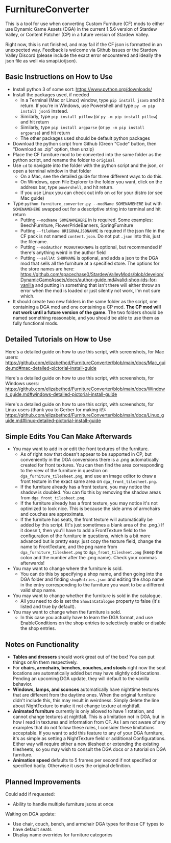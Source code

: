 # FurnitureConverter

This is a tool for use when converting Custom Furniture (CF) mods to either use Dynamic Game Assets (DGA) in the current 1.5.6 version of Stardew Valley, or Content Patcher (CP) in a future version of Stardew Valley. 

Right now, this is not finished, and may fail if the CF json is formatted in an unexpected way. Feedback is welcome via Github issues or the Stardew Valley Discord (please include the exact error encountered and ideally the json file as well via smapi.io/json).

## Basic Instructions on How to Use

* Install python 3 of some sort: https://www.python.org/downloads/
* Install the packages used, if needed
  * In a Terminal (Mac or Linux) window, type `pip install json5` and hit return. If you're in Windows, use Powershell and type ``py -m pip install json5`` instead.
  * Similarly, type `pip install pillow` (or `py -m pip install pillow`) and hit return
  * Similarly, type `pip install argparse` (or `py -m pip install argparse`) and hit return
  * The other packages used should be default python packages
* Download the python script from Github (Green "Code" button, then "Download as .zip" option, then unzip)
* Place the CF furniture mod to be converted into the same folder as the python script, and rename the folder to `original`
* Use `cd` to navigate into the folder with the python script and the json, or open a terminal window in that folder
  * On a Mac, see the detailed guide for three different ways to do this.
  * On Windows, open File Explorer to the folder you want, click on the address bar, type `powershell`, and hit return.
  * If you use Linux you can check out info on `cd` for your distro (or see Mac guide)
* Type `python furniture_converter.py --modName SOMENAMEHERE` but with `SOMENAMEHERE` swapped out for a descriptive string into terminal and hit return
  * Putting `--modName SOMENAMEHERE` in is required. Some examples: BeechFurniture, FlowerPrideBanners, SpringFurniture
  * Putting `--fileName ORIGONALJSONANME` is required if the json file in the CF pack is not named `content.json`. Do not put `.json` into this, just the filename.
  * Putting `--modAuthor MODAUTHORNAME` is optional, but recommended if there's anything weird in the author field
  * Putting `--sellAt SHOPNAME` is optional, and adds a json to the DGA mod that sells all the furniture at a specified store. The options for the store names are here: https://github.com/spacechase0/StardewValleyMods/blob/develop/DynamicGameAssets/docs/author-guide.md#valid-shop-ids-for-vanilla and putting in something that isn't there will either throw an error when the mod is loaded or just silently not work, I'm not sure which.
* It should create two new folders in the same folder as the script, one containing a DGA mod and one containing a CP mod. **The CP mod will not work until a future version of the game.** The two folders should be named something reasonable, and you should be able to use them as fully functional mods. 

## Detailed Tutorials on How to Use

Here's a detailed guide on how to use this script, with screenshots, for Mac users: https://github.com/elizabethcd/FurnitureConverter/blob/main/docs/Mac_guide.md#mac-detailed-pictorial-install-guide

Here's a detailed guide on how to use this script, with screenshots, for Windows users:
https://github.com/elizabethcd/FurnitureConverter/blob/main/docs/Windows_guide.md#windows-detailed-pictorial-install-guide

Here's a detailed guide on how to use this script, with screenshots, for Linux users (thank you to Gerber for making it!):
https://github.com/elizabethcd/FurnitureConverter/blob/main/docs/Linux_guide.md#linux-detailed-pictorial-install-guide

## Simple Edits You Can Make Afterwards

* You may want to add in or edit the front textures of the furniture. 
  * As of right now that doesn't appear to be supported in CP, but conveniently in the DGA conversions there is a .png automatically created for front textures. You can then find the area corresponding to the view of the furniture in question on `dga_furniture_tilesheet.png`, and use an image editor to draw a front texture in the exact same area on `dga_front_tilesheet.png`. 
  * If the furniture already has a front texture, you may notice the shadow is doubled. You can fix this by removing the shadow areas from `dga_front_tilesheet.png`.
  * If the furniture already has a front texture, you may notice it's not optimized to look nice. This is because the side arms of armchairs and couches are approximate.
  * If the furniture has seats, the front texture will automatically be added by this script. (It's just sometimes a blank area of the .png.) If it doesn't, then you'll have to add a FrontTexture field to the configuration of the furniture in questions, which is a bit more advanced but is pretty easy: just copy the texture field, change the name to FrontTexture, and the png name from `dga_furniture_tilesheet.png` to `dga_front_tilesheet.png` (keep the colon and the number after the .png name). Check your commas afterwards!
* You may want to change where the furniture is sold.
  * You can do this by specifying a shop name, and then going into the DGA folder and finding `shopEntries.json` and editing the shop name in the entry corresponding to the furniture you want to be a different valid shop name. 
* You may want to change whether the furniture is sold in the catalogue.
  * All you need to do is set the `ShowInCatalogue` property to false (it's listed and true by default).
* You may want to change when the furniture is sold.
  * In this case you actually have to learn the DGA format, and use EnableConditions on the shop entries to selectively enable or disable the shop entries. 

## Notes on Functionality

* **Tables and dressers** should work great out of the box! You can put things on/in them respectively.
* For **chairs, armchairs, benches, couches, and stools** right now the seat locations are automatically added but may have slightly odd locations. Pending an upcoming DGA update, they will default to the vanilla behavior. 
* **Windows, lamps, and sconces** automatically have nighttime textures that are different from the daytime ones. When the original furniture didn't include this, this may result in weirdness. Simply delete the line about NightTexture to make it not change texture at nightfall.
* **Animated furniture** currently is only allowed to have 1 rotation, and cannot change textures at nightfall. This is a limitation not in DGA, but in how I read in textures and information from CF. As I am not aware of any examples that do not follow these rules, I consider these limitations acceptable. If you want to add this feature to any of your DGA furniture, it's as simple as setting a NightTexture field or additional Configurations. Either way will require either a new tilesheet or extending the existing tilesheets, so you may wish to consult the DGA docs or a tutorial on DGA furniture. 
* **Animation speed** defaults to 5 frames per second if not specified or specified badly. Otherwise it uses the original definition.

## Planned Improvements

Could add if requested:
* Ability to handle multiple furniture jsons at once

Waiting on DGA update:
* Use chair, couch, bench, and armchair DGA types for those CF types to have default seats
* Display name overrides for furniture categories
